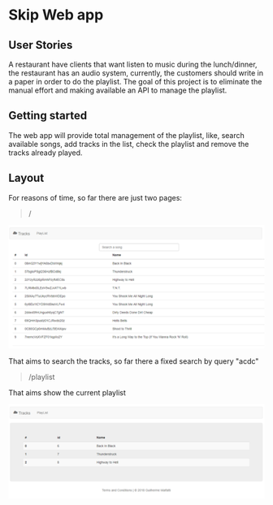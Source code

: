 # Skip Web app

## User Stories
A restaurant have clients that want listen to music during the lunch/dinner, the restaurant has an audio system, currently, the customers should write in a paper in order to do the playlist. The goal of this project is to eliminate the manual effort and making available an API to manage the playlist.

## Getting started

The web app will provide total management of the playlist, like, search available songs, add tracks in the list, check the playlist and remove the tracks already played.

## Layout

For reasons of time, so far there are just two pages:

> /

![alt text](https://github.com/guilhermemalfatti/skip-webapp/blob/master/images/search.PNG)

That aims to search the tracks, so far there a fixed search by query "acdc"

> /playlist

That aims show the current playlist

![alt text](https://github.com/guilhermemalfatti/skip-webapp/blob/master/images/playList.PNG)
